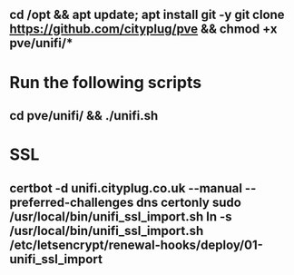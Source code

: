 cd /opt && apt update; apt install git -y 
git clone https://github.com/cityplug/pve && chmod +x pve/unifi/*
------------------------------------------------------------------------------
# Run the following scripts
cd pve/unifi/ && ./unifi.sh
------------------------------------------------------------------------------
# SSL
certbot -d unifi.cityplug.co.uk --manual --preferred-challenges dns certonly
sudo /usr/local/bin/unifi_ssl_import.sh
ln -s /usr/local/bin/unifi_ssl_import.sh /etc/letsencrypt/renewal-hooks/deploy/01-unifi_ssl_import
------------------------------------------------------------------------------
	 


